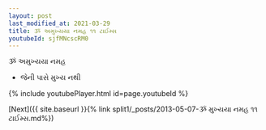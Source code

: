 ```yaml
---
layout: post
last_modified_at: 2021-03-29
title: ૐ અમુખ્યયા નમહ ૧૧ ટાઈમ્સ
youtubeId: sjfMNcscRM0
---
```

 
 
 ૐ અમુખ્યયા નમહ  
 
 -  જેની પાસે મુખ્ય નથી 
 
  
 
  
 
 
 
 
 
 


{% include youtubePlayer.html id=page.youtubeId %}
 
[Next]({{ site.baseurl }}{% link  split1/_posts/2013-05-07-ૐ મુખ્યયા નમહ ૧૧ ટાઈમ્સ.md%})
 
